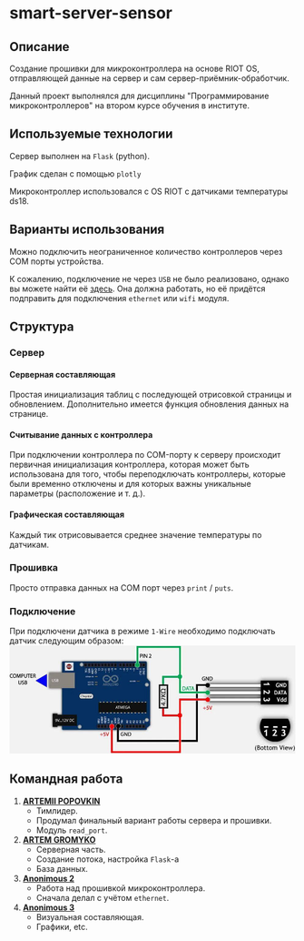 # smart-server-sensor

## Описание

Создание прошивки для микроконтроллера на основе RIOT OS, отправляющей данные на сервер и сам сервер-приёмник-обработчик.

Данный проект выполнялся для дисциплины "Программирование микроконтроллеров" на втором курсе обучения в институте.

## Используемые технологии

Сервер выполнен на `Flask` (python).

График сделан с помощью `plotly`

Микроконтроллер использовался с OS RIOT с датчиками температуры ds18.

## Варианты использования

Можно подключить неограниченное количество контроллеров через COM порты устройства.

К сожалению, подключение не через `USB` не было реализовано, однако вы можете найти её [здесь](old_files/ethernet_test.c). Она должна работать, но её придётся подправить для подключения `ethernet` или `wifi` модуля.

## Структура

### Сервер

#### Серверная составляющая

Простая инициализация таблиц с последующей отрисовкой страницы и обновлением. Дополнительно имеется функция обновления данных на странице.

#### Считывание данных с контроллера

При подключении контроллера по COM-порту к серверу происходит первичная инициализация контроллера, которая может быть использована для того, чтобы переподключать контроллеры, которые были временно отключены и для которых важны уникальные параметры (расположение и т. д.).

#### Графическая составляющая

Каждый тик отрисовывается среднее значение температуры по датчикам.

### Прошивка

Просто отправка данных на COM порт через `print` / `puts`.

### Подключение

При подключени датчика в режиме `1-Wire` необходимо подключать датчик следующим образом: ![connection example](docs_README/connection_example.jpg)

## Командная работа

1. [**ARTEMII POPOVKIN**](https://github.com/Jrol123)
   - Тимлидер.
   - Продумал финальный вариант работы сервера и прошивки.
   - Модуль `read_port`.
2. [**ARTEM GROMYKO**](https://github.com/IAmSerepok)
   - Серверная часть.
   - Создание потока, настройка `Flask`-а
   - База данных.
3. [**Anonimous 2**](https://github.com/Tyferse)
   - Работа над прошивкой микроконтроллера.
   - Сначала делал с учётом `ethernet`.
4. [**Anonimous 3**](https://github.com/RezerdPrime)
    - Визуальная составляющая.
    - Графики, etc.
